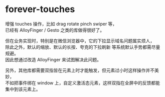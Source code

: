 # forever-touches

增强 touches 操作，比如 drag rotate pinch swiper 等，  
已经有 AlloyFinger / Gesto 之类的库做得很好了。    

但在业务实现时，特别是在微信浏览器中，它的下拉显示域名问题属实烦人，  
除此之外，默认的缩放、默认的长按、夸克的下拉刷新 等系统默认手势都需尽量规避。  
因此想通过改造 AlloyFinger 来试图解决此问题。  

另外，其他库都需要双指皆在元素上时才能触发，但元素过小时这样操作并不美妙，  
不如把事件绑在 window 上，自定义激活态元素，这样双指在全屏中的反馈都能集中到该元素上。  
